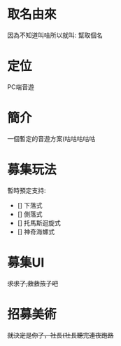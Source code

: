 # 取名由來
因為不知道叫啥所以就叫: 幫取個名
# 定位
PC端音遊
# 簡介
一個暫定的音遊方案(咕咕咕咕咕
# 募集玩法
暫時預定支持:  
- [] 下落式  
- [] 側落式
- [] 托馬斯迴旋式  
- [] 神奇海螺式  
# 募集UI
~~求求了,救救孩子吧~~
# 招募美術
~~就決定是你了，社長(社長聽完連夜跑路~~
